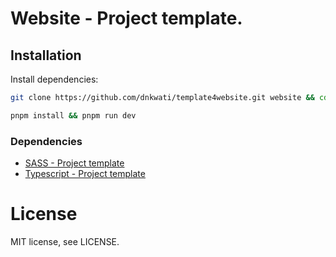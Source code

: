 # Website - Project template.

## Installation

Install dependencies:

```bash
git clone https://github.com/dnkwati/template4website.git website && cd website

pnpm install && pnpm run dev
```

### Dependencies

-   [SASS - Project template](https://github.com/dnkwati/template4sass.git)
-   [Typescript - Project template](https://github.com/dnkwati/template4ts.git)

# License

MIT license, see LICENSE.
